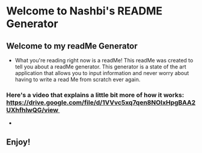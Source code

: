 # Welcome to Nashbi's README Generator

## Welcome to my readMe Generator

- What you're reading right now is a readMe! This readMe was created to tell you about a readMe generator. This generator is a state of the art application that allows you to input information and never worry about having to write a read Me from scratch ever again. 

### Here's a video that explains a little bit more of how it works: https://drive.google.com/file/d/1VVvc5xq7qen8NOIxHpgBAA2UXhfhlwQG/view  

-  





## Enjoy!